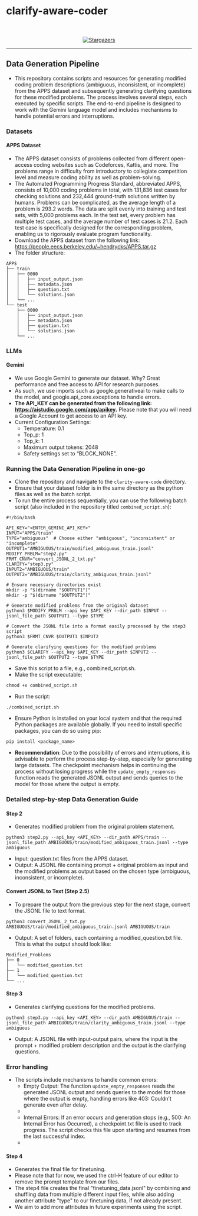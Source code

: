 # clarify-aware-coder

<div align="center">

<br></br>
  <a href="https://github.com/jie-jw-wu/clarify-aware-coder/stargazers"><img src="https://img.shields.io/github/stars/jie-jw-wu/clarify-aware-coder?style=for-the-badge&color=blue" alt="Stargazers"></a>
  <hr>
</div>

## Data Generation Pipeline
- This repository contains scripts and resources for generating modified coding problem descriptions (ambiguous, inconsistent, or incomplete) from the APPS dataset and subsequently generating clarifying questions for these modified problems. The process involves several steps, each executed by specific scripts. The end-to-end pipeline is designed to work with the Gemini language model and includes mechanisms to handle potential errors and interruptions.
### Datasets
#### APPS Dataset
- The APPS dataset consists of problems collected from different open-access coding websites such as Codeforces, Kattis, and more. The problems range in difficulty from introductory to collegiate competition level and measure coding ability as well as problem-solving. 
- The Automated Programming Progress Standard, abbreviated APPS, consists of 10,000 coding problems in total, with 131,836 test cases for checking solutions and 232,444 ground-truth solutions written by humans. Problems can be complicated, as the average length of a problem is 293.2 words. The data are split evenly into training and test sets, with 5,000 problems each. In the test set, every problem has multiple test cases, and the average number of test cases is 21.2. Each test case is specifically designed for the corresponding problem, enabling us to rigorously evaluate program functionality.
- Download the APPS dataset from the following link: https://people.eecs.berkeley.edu/~hendrycks/APPS.tar.gz
- The folder structure:
```
APPS
├── train
│   ├── 0000
│   │   ├── input_output.json
│   │   ├── metadata.json
│   │   ├── question.txt
│   │   └── solutions.json
│   └── ...
└── test
    ├── 0000
    │   ├── input_output.json
    │   ├── metadata.json
    │   ├── question.txt
    │   └── solutions.json
    └── ...

```

### LLMs
#### Gemini
- We use Google Gemini to generate our dataset. Why? Great performance and free access to API for research purposes.
- As such, we use imports such as google.generativeai to make calls to the model, and google.api_core.exceptions to handle errors.
- **The API_KEY can be generated from the following link: https://aistudio.google.com/app/apikey.** Please note that you will need a Google Account to get access to an API key.
- Current Configuration Settings:
    - Temperature: 0.1
    - Top_p: 1
    - Top_k: 1
    - Maximum output tokens: 2048
    - Safety settings set to “BLOCK_NONE”.
### Running the Data Generation Pipeline in one-go
- Clone the repository and navigate to the `clarity-aware-code` directory.
- Ensure that your dataset folder is in the same directory as the python files as well as the batch script.
- To run the entire process sequentially, you can use the following batch script (also included in the repository titled `combined_script.sh`):
```
#!/bin/bash

API_KEY="<ENTER_GEMINI_API_KEY>"
INPUT="APPS/train"
TYPE="ambiguous"  # Choose either "ambiguous", "inconsistent" or "incomplete"
OUTPUT1="AMBIGUOUS/train/modified_ambiguous_train.jsonl"
MODIFY_PRBLM="step2.py"
FRMT_CNVR="convert_JSONL_2_txt.py"
CLARIFY="step3.py"
INPUT2="AMBIGUOUS/train"
OUTPUT2="AMBIGUOUS/train/clarity_ambiguous_train.jsonl"

# Ensure necessary directories exist
mkdir -p "$(dirname "$OUTPUT1")"
mkdir -p "$(dirname "$OUTPUT2")"

# Generate modified problems from the original dataset
python3 $MODIFY_PRBLM --api_key $API_KEY --dir_path $INPUT --jsonl_file_path $OUTPUT1 --type $TYPE

# Convert the JSONL file into a format easily processed by the step3 script
python3 $FRMT_CNVR $OUTPUT1 $INPUT2

# Generate clarifying questions for the modified problems
python3 $CLARIFY --api_key $API_KEY --dir_path $INPUT2 --jsonl_file_path $OUTPUT2 --type $TYPE

```
- Save this script to a file, e.g., combined_script.sh.
- Make the script executable:
```
chmod +x combined_script.sh
```
- Run the script:
```
./combined_script.sh
```
- Ensure Python is installed on your local system and that the required Python packages are available globally. If you need to install specific packages, you can do so using pip:
```
pip install <package_name>
```
- **Recommendation**: Due to the possibility of errors and interruptions, it is advisable to perform the process step-by-step, especially for generating large datasets. The checkpoint mechanism helps in continuing the process without losing progress while the `update_empty_responses` function  reads the generated JSONL output and sends queries to the model for those where the output is empty.

### Detailed step-by-step Data Generation Guide

#### Step 2

- Generates modified problem from the original problem statement.
```
python3 step2.py --api_key <API_KEY> --dir_path APPS/train --jsonl_file_path AMBIGUOUS/train/modified_ambiguous_train.jsonl --type ambiguous
```
- Input: question.txt files from the APPS dataset.
- Output: A JSONL file containing prompt + original problem as input and the modified problems as output based on the chosen type (ambiguous, inconsistent, or incomplete).

#### Convert JSONL to Text (Step 2.5)

- To prepare the output from the previous step for the next stage, convert the JSONL file to text format.
```
python3 convert_JSONL_2_txt.py AMBIGUOUS/train/modified_ambiguous_train.jsonl AMBIGUOUS/train
```
- Output: A set of folders, each containing a modified_question.txt file. This is what the output should look like:
```
Modified_Problems
├── 0
│   └── modified_question.txt
├── 1
│   └── modified_question.txt
└── ...

```

#### Step 3

- Generates clarifying questions for the modified problems.
```
python3 step3.py --api_key <API_KEY> --dir_path AMBIGUOUS/train --jsonl_file_path AMBIGUOUS/train/clarity_ambiguous_train.jsonl --type ambiguous
```
- Output: A JSONL file with input-output pairs, where the input is the prompt + modified problem description and the output is the clarifying questions.

### Error handling

- The scripts include mechanisms to handle common errors:
    - Empty Output: The function `update_empty_responses` reads the generated JSONL output and sends queries to the model for those where the output is empty, handling errors like 403: Couldn’t generate even after delay.
    - <ADD HOW TO USE>
    - Internal Errors: If an error occurs and generation stops (e.g., 500: An Internal Error has Occurred), a checkpoint.txt file is used to track progress. The script checks this file upon starting and resumes from the last successful index.
    - <ADD HOW TO USE>

#### Step 4

- Generates the final file for finetuning.
- Please note that for now, we used the ctrl-H feature of our editor to remove the prompt template from our files.
- The step4 file creates the final "finetuning_data.jsonl" by combining and shuffling data from multiple different input files, while also adding another attribute "type" to our finetuning data, if not already present. 
- We aim to add more attributes in future experiments using the script. 
